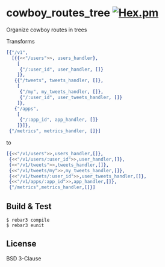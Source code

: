 cowboy_routes_tree [![Hex.pm](https://img.shields.io/hexpm/v/cowboy_routes_tree.svg?maxAge=2592000)](https://hex.pm/packages/cowboy_routes_tree)
=====

Organize cowboy routes in trees

Transforms
```erlang
[{"/v1",
  [{{<<"/users">>, users_handler},
    [
     {"/:user_id", user_handler, []}
    ]},
   {{"/tweets", tweets_handler, []},
    [
     {"/my", my_tweets_handler, []},
     {"/:user_id", user_tweets_handler, []}
    ]},
   {"/apps",
    [
     {"/:app_id", app_handler, []}
    ]}]},
 {"/metrics", metrics_handler, []}]
```
to
```erlang
[{<<"/v1/users">>,users_handler,[]},
 {<<"/v1/users/:user_id">>,user_handler,[]},
 {<<"/v1/tweets">>,tweets_handler,[]},
 {<<"/v1/tweets/my">>,my_tweets_handler,[]},
 {<<"/v1/tweets/:user_id">>,user_tweets_handler,[]},
 {<<"/v1/apps/:app_id">>,app_handler,[]},
 {"/metrics",metrics_handler,[]}]
```

Build & Test
-----

    $ rebar3 compile
    $ rebar3 eunit

License
-----
BSD 3-Clause
